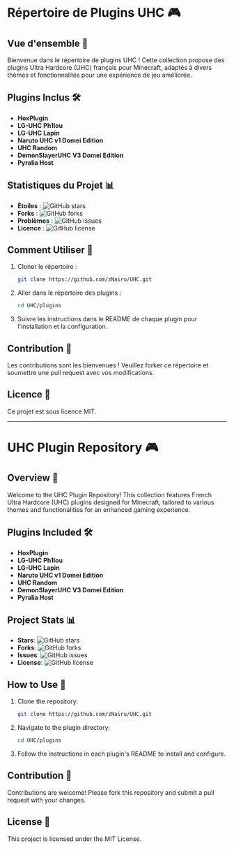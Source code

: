 # Répertoire de Plugins UHC 🎮

## Vue d'ensemble 📖
Bienvenue dans le répertoire de plugins UHC ! Cette collection propose des plugins Ultra Hardcore (UHC) français pour Minecraft, adaptés à divers thèmes et fonctionnalités pour une expérience de jeu améliorée.

## Plugins Inclus 🛠️
- **HoxPlugin**
- **LG-UHC Ph1lou**
- **LG-UHC Lapin**
- **Naruto UHC v1 Domei Edition**
- **UHC Random**
- **DemonSlayerUHC V3 Domei Edition**
- **Pyralia Host**

## Statistiques du Projet 📊
- **Étoiles** : ![GitHub stars](https://img.shields.io/github/stars/zNairu/UHC)
- **Forks** : ![GitHub forks](https://img.shields.io/github/forks/zNairu/UHC)
- **Problèmes** : ![GitHub issues](https://img.shields.io/github/issues/zNairu/UHC)
- **Licence** : ![GitHub license](https://img.shields.io/github/license/zNairu/UHC)

## Comment Utiliser 🚀
1. Cloner le répertoire :
   ```sh
   git clone https://github.com/zNairu/UHC.git
   ```
2. Aller dans le répertoire des plugins :
   ```sh
   cd UHC/plugins
   ```
3. Suivre les instructions dans le README de chaque plugin pour l'installation et la configuration.

## Contribution 🤝
Les contributions sont les bienvenues ! Veuillez forker ce répertoire et soumettre une pull request avec vos modifications.

## Licence 📄
Ce projet est sous licence MIT.

---

# UHC Plugin Repository 🎮

## Overview 📖
Welcome to the UHC Plugin Repository! This collection features French Ultra Hardcore (UHC) plugins designed for Minecraft, tailored to various themes and functionalities for an enhanced gaming experience.

## Plugins Included 🛠️
- **HoxPlugin**
- **LG-UHC Ph1lou**
- **LG-UHC Lapin**
- **Naruto UHC v1 Domei Edition**
- **UHC Random**
- **DemonSlayerUHC V3 Domei Edition**
- **Pyralia Host**

## Project Stats 📊
- **Stars**: ![GitHub stars](https://img.shields.io/github/stars/zNairu/UHC)
- **Forks**: ![GitHub forks](https://img.shields.io/github/forks/zNairu/UHC)
- **Issues**: ![GitHub issues](https://img.shields.io/github/issues/zNairu/UHC)
- **License**: ![GitHub license](https://img.shields.io/github/license/zNairu/UHC)

## How to Use 🚀
1. Clone the repository:
   ```sh
   git clone https://github.com/zNairu/UHC.git
   ```
2. Navigate to the plugin directory:
   ```sh
   cd UHC/plugins
   ```
3. Follow the instructions in each plugin's README to install and configure.

## Contribution 🤝
Contributions are welcome! Please fork this repository and submit a pull request with your changes.

## License 📄
This project is licensed under the MIT License.
